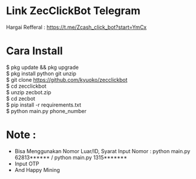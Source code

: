 # Link ZecClickBot Telegram
Hargai Refferal : https://t.me/Zcash_click_bot?start=YmCx 

# Cara Install 
$ pkg update && pkg upgrade<br>
$ pkg install python git unzip<br>
$ git clone https://github.com/kyuoko/zecclickbot<br>
$ cd zecclickbot<br>
$ unzip zecbot.zip<br>
$ cd zecbot<br>
$ pip install -r requirements.txt<br>
$ python main.py phone_number<br>

# Note :
- Bisa Menggunakan Nomor Luar/ID, Syarat Input Nomor : python main.py 62813****** / python main.py 1315*******
- Input OTP
- And Happy Mining
